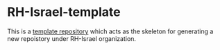 # RH-Israel-template
This is a [template repository](https://docs.github.com/en/repositories/creating-and-managing-repositories/creating-a-template-repository) which acts as the skeleton for generating a new repoistory under RH-Israel organization.

